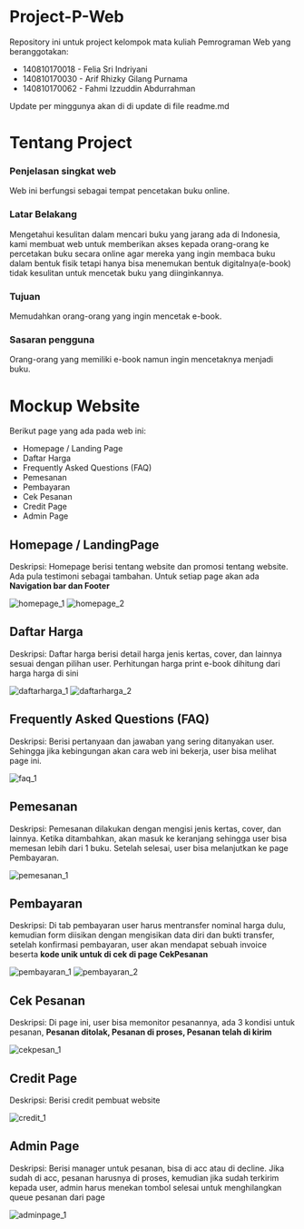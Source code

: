 # Project-P-Web

Repository ini untuk project kelompok mata kuliah Pemrograman Web yang beranggotakan:

- 140810170018 - Felia Sri Indriyani
- 140810170030 - Arif Rhizky Gilang Purnama
- 140810170062 - Fahmi Izzuddin Abdurrahman

Update per minggunya akan di di update di file readme.md

# Tentang Project

### Penjelasan singkat web
Web ini berfungsi sebagai tempat pencetakan buku online.

### Latar Belakang
Mengetahui kesulitan dalam mencari buku yang jarang ada di Indonesia, kami membuat web untuk memberikan akses kepada orang-orang ke percetakan buku secara online agar mereka yang ingin membaca buku dalam bentuk fisik tetapi hanya bisa menemukan bentuk digitalnya(e-book) tidak kesulitan untuk mencetak buku yang diinginkannya.

### Tujuan
Memudahkan orang-orang yang ingin mencetak e-book.

### Sasaran pengguna
Orang-orang yang memiliki e-book namun ingin mencetaknya menjadi buku.

# Mockup Website
Berikut page yang ada pada web ini:

- Homepage / Landing Page
- Daftar Harga
- Frequently Asked Questions (FAQ)
- Pemesanan
- Pembayaran
- Cek Pesanan
- Credit Page
- Admin Page


## Homepage / LandingPage
Deskripsi: Homepage berisi tentang website dan promosi tentang website. Ada pula testimoni sebagai tambahan. Untuk setiap page akan ada **Navigation bar dan Footer**

![homepage_1](https://raw.githubusercontent.com/arifrgilang/projek-pw/master/PWEB-MOCKUP/homepage_1.png)
![homepage_2](https://raw.githubusercontent.com/arifrgilang/projek-pw/master/PWEB-MOCKUP/homepage_2.png)

## Daftar Harga
Deskripsi: Daftar harga berisi detail harga jenis kertas, cover, dan lainnya sesuai dengan pilihan user. Perhitungan harga print e-book dihitung dari harga harga di sini

![daftarharga_1](https://raw.githubusercontent.com/arifrgilang/projek-pw/master/PWEB-MOCKUP/daftarharga_1.png)
![daftarharga_2](https://raw.githubusercontent.com/arifrgilang/projek-pw/master/PWEB-MOCKUP/daftarharga_2.png)

## Frequently Asked Questions (FAQ)
Deskripsi: Berisi pertanyaan dan jawaban yang sering ditanyakan user. Sehingga jika kebingungan akan cara web ini bekerja, user bisa melihat page ini.

![faq_1](https://raw.githubusercontent.com/arifrgilang/projek-pw/master/PWEB-MOCKUP/faq_1.png)

## Pemesanan
Deskripsi: Pemesanan dilakukan dengan mengisi jenis kertas, cover, dan lainnya. Ketika ditambahkan, akan masuk ke keranjang sehingga user bisa memesan lebih dari 1 buku. Setelah selesai, user bisa melanjutkan ke page Pembayaran.

![pemesanan_1](https://raw.githubusercontent.com/arifrgilang/projek-pw/master/PWEB-MOCKUP/pemesanan_1.png)

## Pembayaran
Deskripsi: Di tab pembayaran user harus mentransfer nominal harga dulu, kemudian form diisikan dengan mengisikan data diri dan bukti transfer, setelah konfirmasi pembayaran, user akan mendapat sebuah invoice beserta **kode unik untuk di cek di page CekPesanan**

![pembayaran_1](https://raw.githubusercontent.com/arifrgilang/projek-pw/master/PWEB-MOCKUP/pembayaran_1.png)
![pembayaran_2](https://raw.githubusercontent.com/arifrgilang/projek-pw/master/PWEB-MOCKUP/pembayaran_2.png)

## Cek Pesanan
Deskripsi: Di page ini, user bisa memonitor pesanannya, ada 3 kondisi untuk pesanan, **Pesanan ditolak, Pesanan di proses, Pesanan telah di kirim**

![cekpesan_1](https://raw.githubusercontent.com/arifrgilang/projek-pw/master/PWEB-MOCKUP/cekpesan_1.png)

## Credit Page
Deskripsi: Berisi credit pembuat website

![credit_1](https://raw.githubusercontent.com/arifrgilang/projek-pw/master/PWEB-MOCKUP/credit_1.png)

## Admin Page
Deskripsi: Berisi manager untuk pesanan, bisa di acc atau di decline. Jika sudah di acc, pesanan harusnya di proses, kemudian jika sudah terkirim kepada user, admin harus menekan tombol selesai untuk menghilangkan queue pesanan dari page

![adminpage_1](https://raw.githubusercontent.com/arifrgilang/projek-pw/master/PWEB-MOCKUP/adminpage_1.png)
